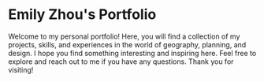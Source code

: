 # Emily Zhou's Portfolio

Welcome to my personal portfolio! Here, you will find a collection of my projects, skills, and experiences in the world of geography, planning, and design. I hope you find something interesting and inspiring here. Feel free to explore and reach out to me if you have any questions. Thank you for visiting!